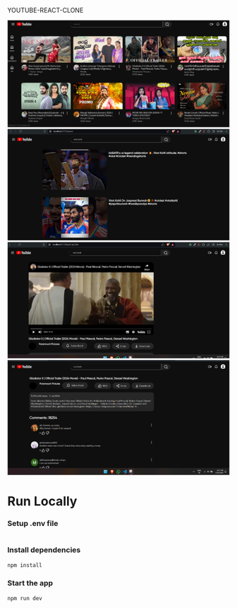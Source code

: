 YOUTUBE-REACT-CLONE

![Preview](/public/assets/preview.png)
![Preview](/public/assets/preview2.png)
![Preview](/public/assets/preview3.png)
![Preview](/public/assets/preview4.png)

# Run Locally

### Setup .env file

```js

```

### Install dependencies

```shell
npm install
```

### Start the app

```shell
npm run dev
```